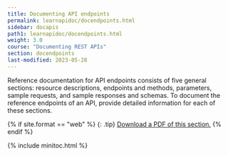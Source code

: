 ```yaml
---
title: Documenting API endpoints
permalink: learnapidoc/docendpoints.html
sidebar: docapis
path1: learnapidoc/docendpoints.html
weight: 3.0
course: "Documenting REST APIs"
section: docendpoints
last-modified: 2023-05-28
---
```


Reference documentation for API endpoints consists of five general sections: resource descriptions, endpoints and methods, parameters, sample requests, and sample responses and schemas. To document the reference endpoints of an API, provide detailed information for each of these sections.

{% if site.format == "web" %}
{: .tip}
<a class="noCrossRef" href="https://s3.us-west-1.wasabisys.com/learnapidoc-outputs/docapis_three.pdf"><i class="fa fa-file-pdf-o"></i> Download a PDF of this section.</a>
{% endif %}

{% include minitoc.html %}
